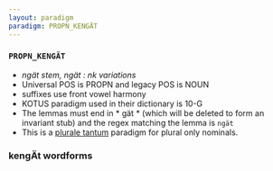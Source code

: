 ```yaml
---
layout: paradigm
paradigm: PROPN_KENGÄT
---
```

### ` PROPN_KENGÄT `

* _ngät stem, ngät : nk variations_
* Universal POS is PROPN and legacy POS is NOUN
* suffixes use front vowel harmony
* KOTUS paradigm used in their dictionary is 10-G
* The lemmas must end in * gät * (which will be deleted to form an invariant stub) and the regex matching the lemma is ` ngät `
* This is a [plurale tantum](https://en.wikipedia.org/wiki/Plurale_tantum) paradigm for plural only nominals.

### kengÄt wordforms


